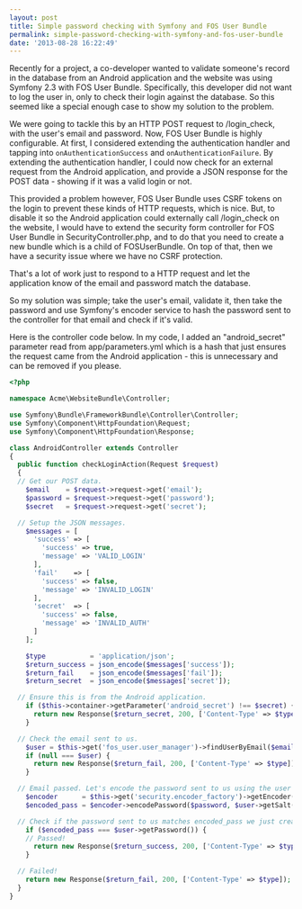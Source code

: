 ```yaml
---
layout: post
title: Simple password checking with Symfony and FOS User Bundle
permalink: simple-password-checking-with-symfony-and-fos-user-bundle
date: '2013-08-28 16:22:49'
---
```


Recently for a project, a co-developer wanted to validate someone's record in the database from an Android application and the website was using Symfony 2.3 with FOS User Bundle. Specifically, this developer did not want to log the user in, only to check their login against the database. So this seemed like a special enough case to show my solution to the problem.

We were going to tackle this by an HTTP POST request to /login_check, with the user's email and password. Now, FOS User Bundle is highly configurable. At first, I considered extending the authentication handler and tapping into `onAuthenticationSuccess` and `onAuthenticationFailure`. By extending the authentication handler, I could now check for an external request from the Android application, and provide a JSON response for the POST data - showing if it was a valid login or not.

This provided a problem however, FOS User Bundle uses CSRF tokens on the login to prevent these kinds of HTTP requests, which is nice. But, to disable it so the Android application could externally call /login_check on the website, I would have to extend the security form controller for FOS User Bundle in SecurityController.php, and to do that you need to create a new bundle which is a child of FOSUserBundle. On top of that, then we have a security issue where we have no CSRF protection.

That's a lot of work just to respond to a HTTP request and let the application know of the email and password match the database.

So my solution was simple; take the user's email, validate it, then take the password and use Symfony's encoder service to hash the password sent to the controller for that email and check if it's valid.

Here is the controller code below. In my code, I added an "android_secret" parameter read from app/parameters.yml which is a hash that just ensures the request came from the Android application - this is unnecessary and can be removed if you please.

```php
<?php

namespace Acme\WebsiteBundle\Controller;

use Symfony\Bundle\FrameworkBundle\Controller\Controller;
use Symfony\Component\HttpFoundation\Request;
use Symfony\Component\HttpFoundation\Response;

class AndroidController extends Controller
{
  public function checkLoginAction(Request $request)
  {
  // Get our POST data.
    $email    = $request->request->get('email');
    $password = $request->request->get('password');
    $secret   = $request->request->get('secret');

  // Setup the JSON messages.
    $messages = [
      'success' => [
        'success' => true,
        'message' => 'VALID_LOGIN'
      ],
      'fail'    => [
        'success' => false,
        'message' => 'INVALID_LOGIN'
      ],
      'secret'  => [
        'success' => false,
        'message' => 'INVALID_AUTH'
      ]
    ];

    $type           = 'application/json';
    $return_success = json_encode($messages['success']);
    $return_fail    = json_encode($messages['fail']);
    $return_secret  = json_encode($messages['secret']);

  // Ensure this is from the Android application.
    if ($this->container->getParameter('android_secret') !== $secret) {
      return new Response($return_secret, 200, ['Content-Type' => $type]);
    }

  // Check the email sent to us.
    $user = $this->get('fos_user.user_manager')->findUserByEmail($email);
    if (null === $user) {
      return new Response($return_fail, 200, ['Content-Type' => $type]);
    }

  // Email passed. Let's encode the password sent to us using the user's salt.
    $encoder      = $this->get('security.encoder_factory')->getEncoder($user);
    $encoded_pass = $encoder->encodePassword($password, $user->getSalt());

  // Check if the password sent to us matches encoded_pass we just created.
    if ($encoded_pass === $user->getPassword()) {
    // Passed!
      return new Response($return_success, 200, ['Content-Type' => $type]);
    }

  // Failed!
    return new Response($return_fail, 200, ['Content-Type' => $type]);
  }
}
```
